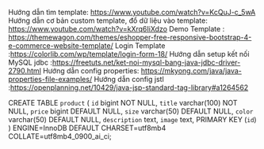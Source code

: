Hướng dẫn tìm template: https://www.youtube.com/watch?v=KcQuJ-c_5wA
Hướng dẫn cơ bản custom template, đổ dữ liệu vào template: https://www.youtube.com/watch?v=kXrq6IiXdzo
Demo Template : https://themewagon.com/themes/eshopper-free-responsive-bootstrap-4-e-commerce-website-template/
Login Template :https://colorlib.com/wp/template/login-form-18/
Hướng dẫn setup kết nối MySQL jdbc :https://freetuts.net/ket-noi-mysql-bang-java-jdbc-driver-2790.html
Hướng dẫn config properties: https://mkyong.com/java/java-properties-file-examples/
Hướng dẫn config jstl :https://openplanning.net/10429/java-jsp-standard-tag-library#a1264562

CREATE TABLE `product` (
  `id` bigint NOT NULL,
  `title` varchar(100) NOT NULL,
  `price` bigint DEFAULT NULL,
  `size` varchar(50) DEFAULT NULL,
  `color` varchar(50) DEFAULT NULL,
  `description` text,
  `image` text,
  PRIMARY KEY (`id`)
) ENGINE=InnoDB DEFAULT CHARSET=utf8mb4 COLLATE=utf8mb4_0900_ai_ci;